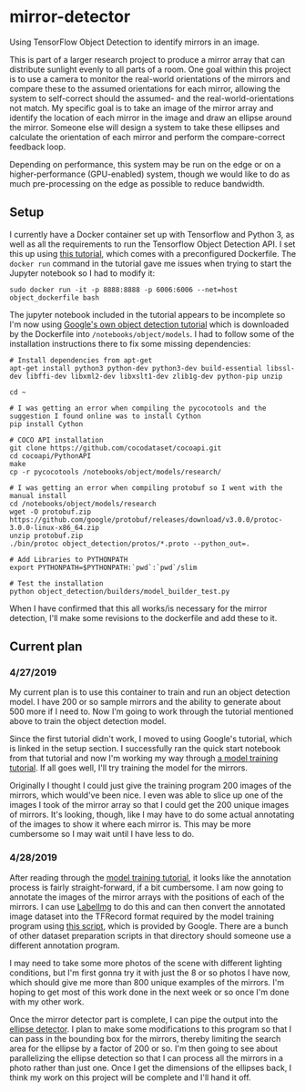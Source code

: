 # mirror-detector

Using TensorFlow Object Detection to identify mirrors in an image. 

This is part of a larger research project to produce a mirror array that can distribute sunlight evenly to all parts of a room. One goal within this project is to use a camera to monitor the real-world orientations of the mirrors and compare these to the assumed orientations for each mirror, allowing the system to self-correct should the assumed- and the real-world-orientations not match. My specific goal is to take an image of the mirror array and identify the location of each mirror in the image and draw an ellipse around the mirror. Someone else will design a system to take these ellipses and calculate the orientation of each mirror and perform the compare-correct feedback loop.

Depending on performance, this system may be run on the edge or on a higher-performance (GPU-enabled) system, though we would like to do as much pre-processing on the edge as possible to reduce bandwidth.

## Setup

I currently have a Docker container set up with Tensorflow and Python 3, as well as all the requirements to run the Tensorflow Object Detection API. I set this up using [this tutorial](https://www.oreilly.com/ideas/object-detection-with-tensorflow), which comes with a preconfigured Dockerfile.
The `docker run` command in the tutorial gave me issues when trying to start the Jupyter notebook so I had to modify it:

```shell
sudo docker run -it -p 8888:8888 -p 6006:6006 --net=host object_dockerfile bash
```

The jupyter notebook included in the tutorial appears to be incomplete so I'm now using [Google's own object detection tutorial](https://github.com/tensorflow/models/tree/master/research/object_detection) which is downloaded by the Dockerfile into `/notebooks/object/models`. I had to follow some of the installation instructions there to fix some missing dependencies:
```shell
# Install dependencies from apt-get
apt-get install python3 python-dev python3-dev build-essential libssl-dev libffi-dev libxml2-dev libxslt1-dev zlib1g-dev python-pip unzip

cd ~

# I was getting an error when compiling the pycocotools and the suggestion I found online was to install Cython
pip install Cython

# COCO API installation
git clone https://github.com/cocodataset/cocoapi.git
cd cocoapi/PythonAPI
make
cp -r pycocotools /notebooks/object/models/research/

# I was getting an error when compiling protobuf so I went with the manual install
cd /notebooks/object/models/research
wget -O protobuf.zip https://github.com/google/protobuf/releases/download/v3.0.0/protoc-3.0.0-linux-x86_64.zip
unzip protobuf.zip
./bin/protoc object_detection/protos/*.proto --python_out=.

# Add Libraries to PYTHONPATH
export PYTHONPATH=$PYTHONPATH:`pwd`:`pwd`/slim

# Test the installation
python object_detection/builders/model_builder_test.py
```

When I have confirmed that this all works/is necessary for the mirror detection, I'll make some revisions to the dockerfile and add these to it.

## Current plan

### 4/27/2019

My current plan is to use this container to train and run an object detection model. I have 200 or so sample mirrors and the ability to generate about 500 more if I need to. Now I'm going to work through the tutorial mentioned above to train the object detection model.

Since the first tutorial didn't work, I moved to using Google's tutorial, which is linked in the setup section. I successfully ran the quick start notebook from that tutorial and now I'm working my way through [a model training tutorial](https://towardsdatascience.com/how-to-train-your-own-object-detector-with-tensorflows-object-detector-api-bec72ecfe1d9). If all goes well, I'll try training the model for the mirrors. 

Originally I thought I could just give the training program 200 images of the mirrors, which would've been nice. I even was able to slice up one of the images I took of the mirror array so that I could get the 200 unique images of mirrors. It's looking, though, like I may have to do some actual annotating of the images to show it where each mirror is. This may be more cumbersome so I may wait until I have less to do.

### 4/28/2019

After reading through the [model training tutorial](https://towardsdatascience.com/how-to-train-your-own-object-detector-with-tensorflows-object-detector-api-bec72ecfe1d9), it looks like the annotation process is fairly straight-forward, if a bit cumbersome. I am now going to annotate the images of the mirror arrays with the positions of each of the mirrors. I can use [LabelImg](https://github.com/tzutalin/labelImg) to do this and can then convert the annotated image dataset into the TFRecord format required by the model training program using [this script](https://github.com/tensorflow/models/blob/master/research/object_detection/dataset_tools/create_pascal_tf_record.py), which is provided by Google. There are a bunch of other dataset preparation scripts in that directory should someone use a different annotation program. 

I may need to take some more photos of the scene with different lighting conditions, but I'm first gonna try it with just the 8 or so photos I have now, which should give me more than 800 unique examples of the mirrors. I'm hoping to get most of this work done in the next week or so once I'm done with my other work.

Once the mirror detector part is complete, I can pipe the output into the [ellipse detector](https://github.com/h3ct0r/fast_ellipse_detector). I plan to make some modifications to this program so that I can pass in the bounding box for the mirrors, thereby limiting the search area for the ellipse by a factor of 200 or so. I'm then going to see about parallelizing the ellipse detection so that I can process all the mirrors in a photo rather than just one. Once I get the dimensions of the ellipses back, I think my work on this project will be complete and I'll hand it off.